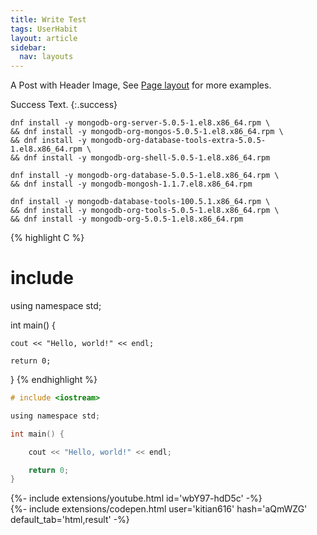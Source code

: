 ```yaml
---
title: Write Test
tags: UserHabit
layout: article
sidebar:
  nav: layouts
---
```


A Post with Header Image, See [Page layout](https://tianqi.name/jekyll-TeXt-theme/samples.html#page-layout) for more examples.


Success Text.
{:.success}


```
dnf install -y mongodb-org-server-5.0.5-1.el8.x86_64.rpm \
&& dnf install -y mongodb-org-mongos-5.0.5-1.el8.x86_64.rpm \
&& dnf install -y mongodb-org-database-tools-extra-5.0.5-1.el8.x86_64.rpm \
&& dnf install -y mongodb-org-shell-5.0.5-1.el8.x86_64.rpm

dnf install -y mongodb-org-database-5.0.5-1.el8.x86_64.rpm \
&& dnf install -y mongodb-mongosh-1.1.7.el8.x86_64.rpm

dnf install -y mongodb-database-tools-100.5.1.x86_64.rpm \
&& dnf install -y mongodb-org-tools-5.0.5-1.el8.x86_64.rpm \
&& dnf install -y mongodb-org-5.0.5-1.el8.x86_64.rpm
```


{% highlight C %}
# include <iostream>

using namespace std;

int main() {

    cout << "Hello, world!" << endl;

    return 0;
}
{% endhighlight %}

~~~c
# include <iostream>

using namespace std;

int main() {

    cout << "Hello, world!" << endl;

    return 0;
}
~~~



<div>{%- include extensions/youtube.html id='wbY97-hdD5c' -%}</div>


<div>{%- include extensions/codepen.html user='kitian616' hash='aQmWZG' default_tab='html,result' -%}</div>
<!--more-->

